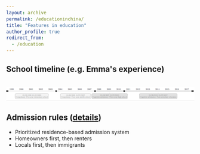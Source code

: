 ```yaml
---
layout: archive
permalink: /educationinchina/
title: "Features in education"
author_profile: true
redirect_from:
  - /education
---
```




## School timeline (e.g. Emma's experience)

 <br/><img src='/images/education_timeline1.png'>



## Admission rules ([details](https://emmazai.github.io/research/))

* Prioritized residence-based admission system
* Homeowners first, then renters
* Locals first, then immigrants


